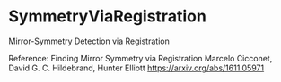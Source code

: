 # SymmetryViaRegistration
Mirror-Symmetry Detection via Registration

Reference:
Finding Mirror Symmetry via Registration
Marcelo Cicconet, David G. C. Hildebrand, Hunter Elliott
https://arxiv.org/abs/1611.05971